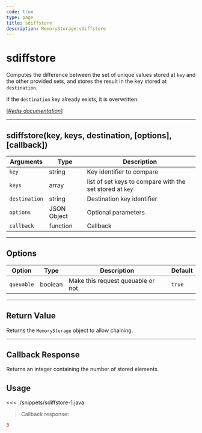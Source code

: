 ```yaml
---
code: true
type: page
title: sdiffstore
description: MemoryStorage:sdiffstore
---
```


# sdiffstore

Computes the difference between the set of unique values stored at `key` and the other provided sets, and stores the result in the key stored at `destination`.

If the `destination` key already exists, it is overwritten.

[[_Redis documentation_]](https://redis.io/commands/sdiffstore)

---

## sdiffstore(key, keys, destination, [options], [callback])

| Arguments     | Type        | Description                                              |
| ------------- | ----------- | -------------------------------------------------------- |
| `key`         | string      | Key identifier to compare                                |
| `keys`        | array       | list of set keys to compare with the set stored at `key` |
| `destination` | string      | Destination key identifier                               |
| `options`     | JSON Object | Optional parameters                                      |
| `callback`    | function    | Callback                                                 |

---

## Options

| Option     | Type    | Description                       | Default |
| ---------- | ------- | --------------------------------- | ------- |
| `queuable` | boolean | Make this request queuable or not | `true`  |

---

## Return Value

Returns the `MemoryStorage` object to allow chaining.

---

## Callback Response

Returns an integer containing the number of stored elements.

## Usage

<<< ./snippets/sdiffstore-1.java

> Callback response:

```json
3
```
